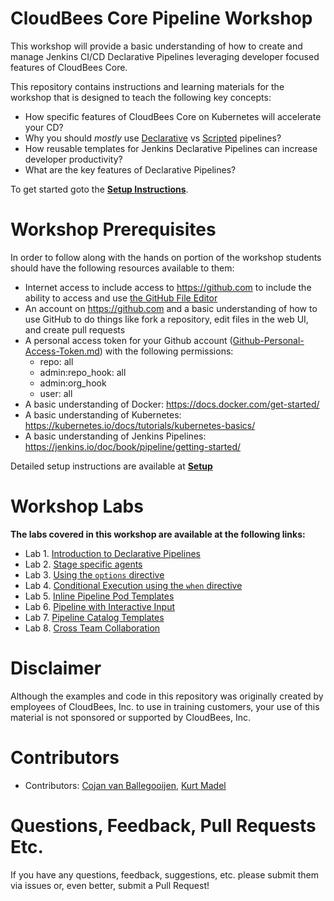 # CloudBees Core Pipeline Workshop
This workshop will provide a basic understanding of how to create and manage Jenkins CI/CD Declarative Pipelines leveraging developer focused features of CloudBees Core.

This repository contains instructions and learning materials for the workshop that is designed to teach the following key concepts:

  * How specific features of CloudBees Core on Kubernetes will accelerate your CD?
  * Why you should *mostly* use [Declarative](https://jenkins.io/doc/book/pipeline/syntax/#declarative-pipeline) vs [Scripted](https://jenkins.io/doc/book/pipeline/syntax/#scripted-pipeline) pipelines?
  * How reusable templates for Jenkins Declarative Pipelines can increase developer productivity?
  * What are the key features of Declarative Pipelines?


To get started goto the [**Setup Instructions**](Setup.md).

# Workshop Prerequisites

In order to follow along with the hands on portion of the workshop students should have the following resources available to them:

  * Internet access to include access to https://github.com to include the ability to access and use [the GitHub File Editor](https://help.github.com/articles/editing-files-in-your-repository)
  * An account on https://github.com and a basic understanding of how to use GitHub to do things like fork a repository, edit files in the web UI, and create pull requests
  * A personal access token for your Github account ([Github-Personal-Access-Token.md](Github-Personal-Access-Token.md)) with the following permissions:
    - repo: all
    - admin:repo_hook: all
    - admin:org_hook
    - user: all
  * A basic understanding of Docker: https://docs.docker.com/get-started/
  * A basic understanding of Kubernetes: https://kubernetes.io/docs/tutorials/kubernetes-basics/
  * A basic understanding of Jenkins Pipelines: https://jenkins.io/doc/book/pipeline/getting-started/ 
   
Detailed setup instructions are available at **[Setup](Setup.md)**

# Workshop Labs

**The labs covered in this workshop are available at the following links:**

* Lab 1. [Introduction to Declarative Pipelines](./declarative-basics.md)
* Lab 2. [Stage specific agents](./stage-specific-agents.md)
* Lab 3. [Using the `options` directive](./options-directive.md)
* Lab 4. [Conditional Execution using the `when` directive](./conditional-when.md)
* Lab 5. [Inline Pipeline Pod Templates](./inline-pipeline-pod-templates.md)
* Lab 6. [Pipeline with Interactive Input](./input.md)
* Lab 7. [Pipeline Catalog Templates](./pipeline-catalog-templates.md)
* Lab 8. [Cross Team Collaboration](./cross-team-collaboration.md)


# Disclaimer

Although the examples and code in this repository was originally created by employees of CloudBees, Inc. to use in training customers, your use of this material is not sponsored or supported by CloudBees, Inc.

# Contributors 

* Contributors: [Cojan van Ballegooijen](https://github.com/cvanballegooijen), [Kurt Madel](https://github.com/kmadel)
 
# Questions, Feedback, Pull Requests Etc.

If you have any questions, feedback, suggestions, etc. please submit them via issues or, even better, submit a Pull Request!

